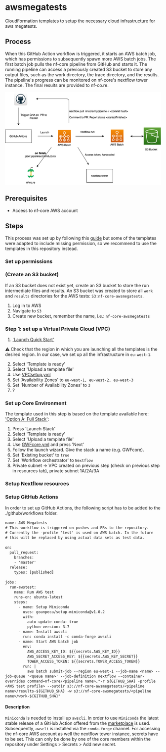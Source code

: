 # awsmegatests

CloudFormation templates to setup the necessary cloud infrastructure
for aws megatests.

## Process

When this GitHub Action workflow is triggered, it starts an AWS batch job, which has permissions to subsequently spawn more AWS batch jobs. 
The first batch job pulls the nf-core pipeline from GitHub and starts it. 
The running pipeline can access a previously created S3 bucket to store any output files, such as the work directory, the trace directory, and the results. 
The pipeline's progress can be monitored on nf-core's nextflow tower instance. The final results are provided to nf-co.re. 

![AWS_megatests](AWS_megatests.png)

## Prerequisites

- Access to nf-core AWS account

## Steps

This process was set up by following this [guide](https://docs.opendata.aws/genomics-workflows/quick-start/) but some of the templates were adapted to include missing permission, so we recommend to use the templates in this repository instead.

### Set up permissions

### (Create an S3 bucket)

If an S3 bucket does not exist yet, create an S3 bucket to store the run intermediate files and results. An S3 bucket was created to store all `work` and `results` directories for the AWS tests: `S3:nf-core-awsmegatests`.
1. Log in to AWS
2. Navigate to `S3`
3. Create new bucket, remember the name, i.e.:  `nf-core-awsmegatests`

### Step 1: set up a Virtual Private Cloud (VPC)

1. ['Launch Quick Start'](https://eu-west-1.console.aws.amazon.com/cloudformation/home?region=eu-west-1#/stacks/create/template?stackName=Quick-Start-VPC&templateURL=https://aws-quickstart.s3.amazonaws.com/quickstart-aws-vpc/templates/aws-vpc.template) 

:warning: Check that the region in which you are launching all the templates is the desired region. In our case, we set up all the infrastructure in `eu-west-1`.

2. Select 'Template is ready'
3. Select 'Upload a template file'
4. Use [VPCsetup.yml](https://github.com/nf-core/awsmegatests/blob/master/templates/VPCsetup.yml)
5. Set 'Availability Zones' to `eu-west-1, eu-west-2, eu-west-3`
6. Set 'Number of Availability Zones' to `3`
7. ?

### Set up Core Environment
The template used in this step is based on the template available here: ['Option A: Full Stack'](https://docs.opendata.aws/genomics-workflows/quick-start/):
1. Press 'Launch Stack'
2. Select 'Template is ready'
3. Select 'Upload a template file'
4. Use [GWFcore.yml](https://github.com/nf-core/awsmegatests/blob/master/templates/GWFcore.yml) and press 'Next'
5. Follow the launch wizard. Give the stack a name (e.g. GWFcore). 
6. Set 'Existing bucket' to `true`
7. Set 'Workflow orchestrator' to `Nextflow`
8. Private subnet -> VPC created on previous step (check on previous step in resources tab), private subnet 1A/2A/3A

### Setup Nextflow resources


### Setup GitHub Actions
In order to set up GitHub Actions, the following script has to be added to the ./github/workflows folder. 
```
name: AWS Megatests
# This workflow is triggered on pushes and PRs to the repository.
# Currently the -profile 'test' is used on AWS batch. In the future 
# this will be replaced by using actual data sets as test data.

on:
  pull_request:
    branches:
    - 'master'
  release:
    types: [published]

jobs:
  run-awstest:
    name: Run AWS test
    runs-on: ubuntu-latest
    steps:
      - name: Setup Miniconda
        uses: goanpeca/setup-miniconda@v1.0.2
        with:
          auto-update-conda: true
          python-version: 3.7
      - name: Install awscli
        run: conda install -c conda-forge awscli
      - name: Start AWS batch job
        env:
          AWS_ACCESS_KEY_ID: ${{secrets.AWS_KEY_ID}}
          AWS_SECRET_ACCESS_KEY: ${{secrets.AWS_KEY_SECRET}}
          TOWER_ACCESS_TOKEN: ${{secrets.TOWER_ACCESS_TOKEN}}
        run: |
          aws batch submit-job --region eu-west-1 --job-name <name> --job-queue '<queue name>' --job-definition nextflow --container-overrides command=nf-core/<pipeline name>,"-r ${GITHUB_SHA} -profile <AWS test profile> --outdir s3://nf-core-awsmegatests/<pipeline name>/results-${GITHUB_SHA} -w s3://nf-core-awsmegatests/<pipeline name>/work-${GITHUB_SHA}" 
```
#### Description
`Miniconda` is needed to install up `awscli`. In order to use `Miniconda` the latest stable release of a GitHub Action offered from the [marketplace](https://github.com/marketplace/actions/setup-miniconda) is used. Subsequently, `awscli` is installed via the `conda-forge` channel. For accessing the nf-core AWS account as well the nextflow tower instance, secrets have to be set. This can only be done by one of the core members within the repository under Settings > Secrets > Add new secret.

